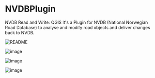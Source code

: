 # NVDBPlugin
NVDB Read and Write: QGIS It's a Plugin for NVDB (National Norwegian Road Database) to analyse and modify road objects and deliver changes back to NVDB.

![README](https://github.com/JACCCostring/NVDBPlugin/assets/93591202/c444632b-c8e9-4add-8634-86a01a1cbc6b)

![image](https://github.com/JACCCostring/NVDBPlugin/assets/93591202/a634b683-34ca-4c80-a5f2-6cfbeeb112a9)

![image](https://github.com/JACCCostring/NVDBPlugin/assets/93591202/2466741b-6642-44e4-a01b-a6f0b79b6fa1)

![image](https://github.com/JACCCostring/NVDBPlugin/assets/93591202/cc256852-dead-4b15-b248-48fcb9e64c7b)
